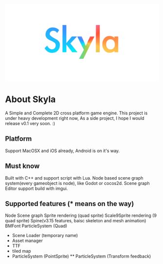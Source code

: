![logo](https://github.com/tangyiyang/seal2d/blob/master/logo.png?raw=true)

# About Skyla
A Simple and Complete 2D cross platform game engine. 
This project is under heavy development right now, As a side project, I hope I would release v0.1 very soon. :)

## Platform
Support MacOSX and iOS already, Android is on it's way.

## Must know
Built with C++ and support script with Lua.
Node based scene graph system(every gameobject is node), like Godot or cocos2d.
Scene graph Editor support build with imgui.

## Supported features (* means on the way)
Node Scene graph
Sprite rendering (quad sprite)
Scale9Sprite rendering (9 quad sprite)
Spine(v3.15 features, baisc skeleton and mesh animation)
BMFont
ParticleSystem (Quad)
* Scene Loader (temporary name)
* Asset manager
* TTF
* tiled map
* ParticleSystem (PointSprite)
** ParticleSystem (Transform feedback)
